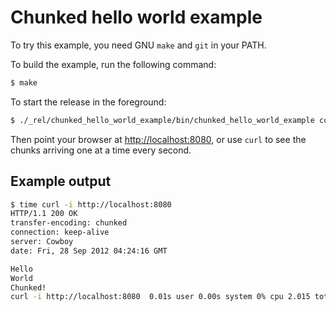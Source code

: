 Chunked hello world example
===========================

To try this example, you need GNU `make` and `git` in your PATH.

To build the example, run the following command:

``` bash
$ make
```

To start the release in the foreground:

``` bash
$ ./_rel/chunked_hello_world_example/bin/chunked_hello_world_example console
```

Then point your browser at [http://localhost:8080](http://localhost:8080),
or use `curl` to see the chunks arriving one at a time every second.

Example output
--------------

``` bash
$ time curl -i http://localhost:8080
HTTP/1.1 200 OK
transfer-encoding: chunked
connection: keep-alive
server: Cowboy
date: Fri, 28 Sep 2012 04:24:16 GMT

Hello
World
Chunked!
curl -i http://localhost:8080  0.01s user 0.00s system 0% cpu 2.015 total
```
